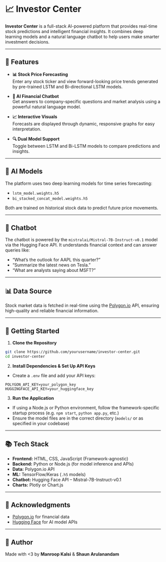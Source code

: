 # 📈 Investor Center

**Investor Center** is a full-stack AI-powered platform that provides real-time stock predictions and intelligent financial insights. It combines deep learning models and a natural language chatbot to help users make smarter investment decisions.

---

## 🚀 Features

- **📊 Stock Price Forecasting**  
  Enter any stock ticker and view forward-looking price trends generated by pre-trained LSTM and Bi-directional LSTM models.

- **🧠 AI Financial Chatbot**  
  Get answers to company-specific questions and market analysis using a powerful natural language model.

- **📈 Interactive Visuals**  
  Forecasts are displayed through dynamic, responsive graphs for easy interpretation.

- **🔍 Dual Model Support**  
  Toggle between LSTM and Bi-LSTM models to compare predictions and insights.

---

## 🧠 AI Models

The platform uses two deep learning models for time series forecasting:

- `lstm_model.weights.h5`  
- `bi_stacked_concat_model.weights.h5`  

Both are trained on historical stock data to predict future price movements.

---

## 🤖 Chatbot

The chatbot is powered by the `mistralai/Mistral-7B-Instruct-v0.1` model via the Hugging Face API. It understands financial context and can answer queries like:

- “What’s the outlook for AAPL this quarter?”
- “Summarize the latest news on Tesla.”
- “What are analysts saying about MSFT?”

---

## 📊 Data Source

Stock market data is fetched in real-time using the [Polygon.io](https://polygon.io) API, ensuring high-quality and reliable financial information.

---

## 🧪 Getting Started

1. **Clone the Repository**

```bash
git clone https://github.com/yourusername/investor-center.git
cd investor-center
```

2. **Install Dependencies & Set Up API Keys**

- Create a `.env` file and add your API keys:

```env
POLYGON_API_KEY=your_polygon_key
HUGGINGFACE_API_KEY=your_huggingface_key
```

3. **Run the Application**

- If using a Node.js or Python environment, follow the framework-specific startup process (e.g. `npm start`, `python app.py`, etc.)
- Ensure the model files are in the correct directory (`models/` or as specified in your codebase)

---

## 📚 Tech Stack

- **Frontend:** HTML, CSS, JavaScript (Framework-agnostic)
- **Backend:** Python or Node.js (for model inference and APIs)
- **Data:** Polygon.io API
- **ML:** TensorFlow/Keras (`.h5` models)
- **Chatbot:** Hugging Face API – Mistral-7B-Instruct-v0.1
- **Charts:** Plotly or Chart.js

---

## 🙌 Acknowledgments

- [Polygon.io](https://polygon.io) for financial data  
- [Hugging Face](https://huggingface.co) for AI model APIs

---

## 👤 Author

Made with <3 by **Manroop Kalsi** & **Shaun Arulanandam**
